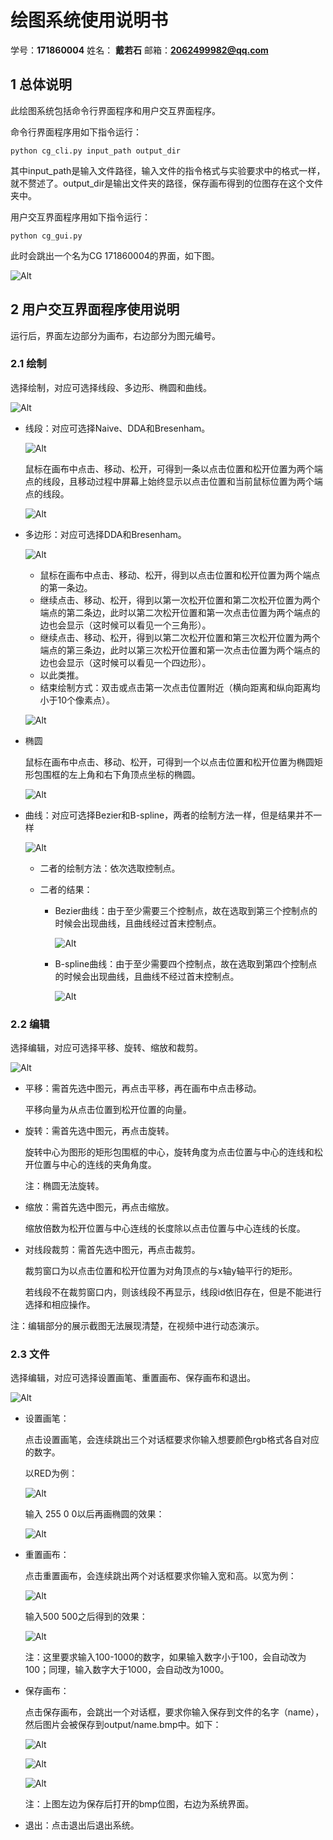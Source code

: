 # 绘图系统使用说明书

学号：**171860004**  姓名： **戴若石**  邮箱：**2062499982@qq.com**

## 1 总体说明

此绘图系统包括命令行界面程序和用户交互界面程序。

命令行界面程序用如下指令运行：

```
python cg_cli.py input_path output_dir
```

其中input_path是输入文件路径，输入文件的指令格式与实验要求中的格式一样，就不赘述了。output_dir是输出文件夹的路径，保存画布得到的位图存在这个文件夹中。

用户交互界面程序用如下指令运行：

```
python cg_gui.py
```

此时会跳出一个名为CG 171860004的界面，如下图。

![Alt](windows.png)



## 2 用户交互界面程序使用说明

运行后，界面左边部分为画布，右边部分为图元编号。

### 2.1 绘制

选择绘制，对应可选择线段、多边形、椭圆和曲线。

![Alt](huizhi.png)

- 线段：对应可选择Naive、DDA和Bresenham。

  ![Alt](xianduan.png)

  鼠标在画布中点击、移动、松开，可得到一条以点击位置和松开位置为两个端点的线段，且移动过程中屏幕上始终显示以点击位置和当前鼠标位置为两个端点的线段。

  ![Alt](line_bresenham.png)

- 多边形：对应可选择DDA和Bresenham。

  ![Alt](duobianxing.png)

  - 鼠标在画布中点击、移动、松开，得到以点击位置和松开位置为两个端点的第一条边。
  - 继续点击、移动、松开，得到以第一次松开位置和第二次松开位置为两个端点的第二条边，此时以第二次松开位置和第一次点击位置为两个端点的边也会显示（这时候可以看见一个三角形）。
  - 继续点击、移动、松开，得到以第二次松开位置和第三次松开位置为两个端点的第三条边，此时以第三次松开位置和第一次点击位置为两个端点的边也会显示（这时候可以看见一个四边形）。
  - 以此类推。
  - 结束绘制方式：双击或点击第一次点击位置附近（横向距离和纵向距离均小于10个像素点）。

  ![Alt](polygon.png)

- 椭圆

  鼠标在画布中点击、移动、松开，可得到一个以点击位置和松开位置为椭圆矩形包围框的左上角和右下角顶点坐标的椭圆。

  ![Alt](ellipse.png)

- 曲线：对应可选择Bezier和B-spline，两者的绘制方法一样，但是结果并不一样

  ![Alt](quxian.png)

  - 二者的绘制方法：依次选取控制点。

  - 二者的结果：

    - Bezier曲线：由于至少需要三个控制点，故在选取到第三个控制点的时候会出现曲线，且曲线经过首末控制点。

      ![Alt](curve_bezier.png)

    - B-spline曲线：由于至少需要四个控制点，故在选取到第四个控制点的时候会出现曲线，且曲线不经过首末控制点。

      ![Alt](curve_bspline.png)

### 2.2 编辑

选择编辑，对应可选择平移、旋转、缩放和裁剪。

![Alt](bianji.png)

- 平移：需首先选中图元，再点击平移，再在画布中点击移动。

  平移向量为从点击位置到松开位置的向量。

- 旋转：需首先选中图元，再点击旋转。

  旋转中心为图形的矩形包围框的中心，旋转角度为点击位置与中心的连线和松开位置与中心的连线的夹角角度。

  注：椭圆无法旋转。

- 缩放：需首先选中图元，再点击缩放。

  缩放倍数为松开位置与中心连线的长度除以点击位置与中心连线的长度。

- 对线段裁剪：需首先选中图元，再点击裁剪。

  裁剪窗口为以点击位置和松开位置为对角顶点的与x轴y轴平行的矩形。

  若线段不在裁剪窗口内，则该线段不再显示，线段id依旧存在，但是不能进行选择和相应操作。

注：编辑部分的展示截图无法展现清楚，在视频中进行动态演示。

### 2.3 文件

选择编辑，对应可选择设置画笔、重置画布、保存画布和退出。

![Alt](wenjian.png)

- 设置画笔：

  点击设置画笔，会连续跳出三个对话框要求你输入想要颜色rgb格式各自对应的数字。

  以RED为例：

  ![Alt](huabi.png)

  输入 255 0 0以后再画椭圆的效果：

  ![Alt](hongtuoyuan.png)

- 重置画布：

   点击重置画布，会连续跳出两个对话框要求你输入宽和高。以宽为例：

  ![Alt](width.png)

  输入500 500之后得到的效果：

  ![Alt](500.png)

  注：这里要求输入100-1000的数字，如果输入数字小于100，会自动改为100；同理，输入数字大于1000，会自动改为1000。

- 保存画布：

  点击保存画布，会跳出一个对话框，要求你输入保存到文件的名字（name），然后图片会被保存到output/name.bmp中。如下：

  ![Alt](baocun1.png)

  ![Alt](baocun2.png)

  ![Alt](baocun3.png)

  注：上图左边为保存后打开的bmp位图，右边为系统界面。

- 退出：点击退出后退出系统。